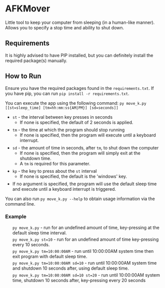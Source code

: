 <style style="display: none;">
    #cla li:last-child {
        margin-bottom: 0.5em;    
    }

    #examples {
        list-style: none;
    }

    #examples li {
        margin-bottom: 0.3em;
    }
</style>
<h1>AFKMover</h1>
Little tool to keep your computer from sleeping (in a human-like manner). Allows you to specify a stop time and ability to shut down. 

<h2>Requirements</h2>
<p>It is highly advised to have PIP installed, but you can definitely install the required package(s) manually.</p>

<h2>How to Run</h2>
<p>Ensure you have the required packages found in the <code>requirements.txt</code>. 
If you have pip, you can run <code>pip install -r requirements.txt</code>.</p>

<p>You can execute the app using the following command: 
<code>py move_k.py [[st=sleep_time] [tm=hh:mm:ss{AM|PM}] [sd=seconds]]</code></p>
<ul id="cla">
    <li><code>st</code> - the interval between key presses in seconds
        <ul>
            <li>If none is specified, the default of 2 seconds is applied.</li>    
        </ul>
    </li>
    <li><code>tm</code> - the time at which the program should stop running
        <ul>
            <li>If none is specified, then the program will execute until a keyboard interrupt.</li>    
        </ul>
    </li>
    <li><code>sd</code> - the amount of time in seconds, after <code>tm</code>, to shut down the computer
        <ul>
            <li>If none is specified, then the program will simply exit at the shutdown time.</li>
            <li>A <code>tm</code> is required for this parameter.</li>
        </ul>
    </li>
    <li><code>kp</code> - the key to press about the <code>st</code> interval
        <ul>
            <li>If none is specified, the default is the 'windows' key.</li>
        </ul>
    </li>
    <li>If no argument is specified, the program will use the default sleep time and execute until a keyboard interrupt 
    is triggered.</li>
</ul>

<p>You can also run <code>py move_k.py --help</code> to obtain usage information via the command line.</p>

<h3>Example</h3>
<ul id="examples">
    <li><code>py move_k.py</code> - run for an undefined amount of time, key-pressing at the default sleep time interval.</li>
    <li><code>py move_k.py st=10</code> - run for an undefined amount of time key-pressing every 10 seconds.</li>
    <li><code>py move_k.py tm=10:00:00AM</code> - run until 10:00:00AM system time then exit program with default sleep time.</li>
    <li><code>py move_k.py tm=10:00:00AM sd=10</code> - run until 10:00:00AM system time and shutdown 10 seconds after, using default sleep time.</li>
    <li><code>py move_k.py tm=10:00:00AM sd=10 st=20</code> - run until 10:00:00AM system time, shutdown 10 seconds after, key-pressing every 20 seconds</li>
</ul>

